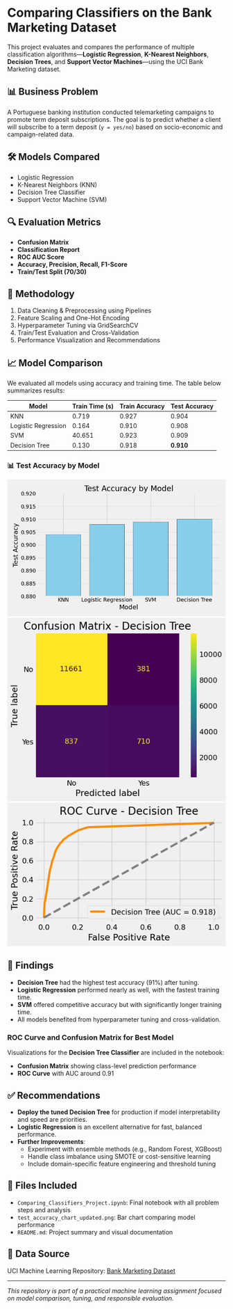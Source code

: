 
# Comparing Classifiers on the Bank Marketing Dataset

This project evaluates and compares the performance of multiple classification algorithms—**Logistic Regression**, **K-Nearest Neighbors**, **Decision Trees**, and **Support Vector Machines**—using the UCI Bank Marketing dataset.

## 📊 Business Problem

A Portuguese banking institution conducted telemarketing campaigns to promote term deposit subscriptions. The goal is to predict whether a client will subscribe to a term deposit (`y = yes/no`) based on socio-economic and campaign-related data.

## 🛠️ Models Compared

- Logistic Regression
- K-Nearest Neighbors (KNN)
- Decision Tree Classifier
- Support Vector Machine (SVM)

## 🔍 Evaluation Metrics

- **Confusion Matrix**
- **Classification Report**
- **ROC AUC Score**
- **Accuracy, Precision, Recall, F1-Score**
- **Train/Test Split (70/30)**

## 🧪 Methodology

1. Data Cleaning & Preprocessing using Pipelines
2. Feature Scaling and One-Hot Encoding
3. Hyperparameter Tuning via GridSearchCV
4. Train/Test Evaluation and Cross-Validation
5. Performance Visualization and Recommendations

## 📈 Model Comparison

We evaluated all models using accuracy and training time. The table below summarizes results:

| Model               | Train Time (s) | Train Accuracy | Test Accuracy |
|---------------------|----------------|----------------|----------------|
| KNN                 | 0.719          | 0.927          | 0.904          |
| Logistic Regression | 0.164          | 0.910          | 0.908          |
| SVM                 | 40.651         | 0.923          | 0.909          |
| Decision Tree       | 0.130          | 0.918          | **0.910**      |

### 📊 Test Accuracy by Model

![Test Accuracy Chart](test_accuracy_chart_updated.png)
![Confusion_Matrix](conf.png)
![ROC](roc.png)


## 🧠 Findings

- **Decision Tree** had the highest test accuracy (91%) after tuning.
- **Logistic Regression** performed nearly as well, with the fastest training time.
- **SVM** offered competitive accuracy but with significantly longer training time.
- All models benefited from hyperparameter tuning and cross-validation.

### ROC Curve and Confusion Matrix for Best Model

Visualizations for the **Decision Tree Classifier** are included in the notebook:
- **Confusion Matrix** showing class-level prediction performance
- **ROC Curve** with AUC around 0.91

## ✅ Recommendations

- **Deploy the tuned Decision Tree** for production if model interpretability and speed are priorities.
- **Logistic Regression** is an excellent alternative for fast, balanced performance.
- **Further Improvements**:
  - Experiment with ensemble methods (e.g., Random Forest, XGBoost)
  - Handle class imbalance using SMOTE or cost-sensitive learning
  - Include domain-specific feature engineering and threshold tuning

## 📁 Files Included

- `Comparing_Classifiers_Project.ipynb`: Final notebook with all problem steps and analysis
- `test_accuracy_chart_updated.png`: Bar chart comparing model performance
- `README.md`: Project summary and visual documentation

## 📎 Data Source

UCI Machine Learning Repository: [Bank Marketing Dataset](https://archive.ics.uci.edu/ml/datasets/bank+marketing)

---

*This repository is part of a practical machine learning assignment focused on model comparison, tuning, and responsible evaluation.*
